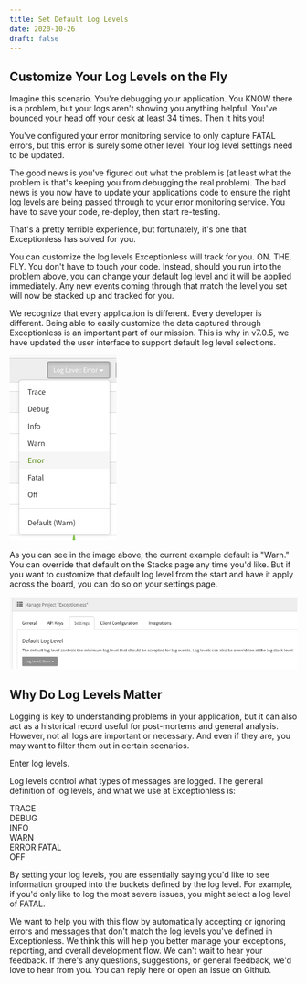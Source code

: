 ```yaml
---
title: Set Default Log Levels
date: 2020-10-26
draft: false
---
```


## Customize Your Log Levels on the Fly

Imagine this scenario. You're debugging your application. You KNOW there is a problem, but your logs aren't showing you anything helpful. You've bounced your head off your desk at least 34 times. Then it hits you! 


You've configured your error monitoring service to only capture FATAL errors, but this error is surely some other level. Your log level settings need to be updated. 


The good news is you've figured out what the problem is (at least what the problem is that's keeping you from debugging the real problem). The bad news is you now have to update your applications code to ensure the right log levels are being passed through to your error monitoring service. You have to save your code, re-deploy, then start re-testing. 


That's a pretty terrible experience, but fortunately, it's one that Exceptionless has solved for you. 


You can customize the log levels Exceptionless will track for you. ON. THE. FLY. You don't have to touch your code. Instead, should you run into the problem above, you can change your default log level and it will be applied immediately. Any new events coming through that match the level you set will now be stacked up and tracked for you. 

We recognize that every application is different. Every developer is different. Being able to easily customize the data captured through Exceptionless is an important part of our mission. This is why in v7.0.5, we have updated the user interface to support default log level selections.

![Log Level Settings](log_level.png)

As you can see in the image above, the current example default is "Warn." You can override that default on the Stacks page any time you'd like. But if you want to customize that default log level from the start and have it apply across the board, you can do so on your settings page.

![Set Default Log Level on the Settings Page](setting.png)

## Why Do Log Levels Matter

Logging is key to understanding problems in your application, but it can also act as a historical record useful for post-mortems and general analysis. However, not all logs are important or necessary. And even if they are, you may want to filter them out in certain scenarios.

Enter log levels.

Log levels control what types of messages are logged. The general definition of log levels, and what we use at Exceptionless is:

TRACE  
DEBUG  
INFO  
WARN  
ERROR
FATAL  
OFF  

By setting your log levels, you are essentially saying you'd like to see information grouped into the buckets defined by the log level. For example, if you'd only like to log the most severe issues, you might select a log level of FATAL.

We want to help you with this flow by automatically accepting or ignoring errors and messages that don't match the log levels you've defined in Exceptionless. We think this will help you better manage your exceptions, reporting, and overall development flow. We can't wait to hear your feedback. If there's any questions, suggestions, or general feedback, we'd love to hear from you. You can reply here or open an issue on Github.
